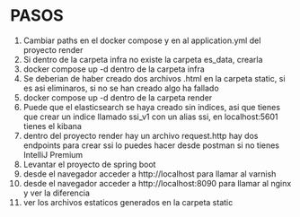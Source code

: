 # PASOS

1. Cambiar paths en el docker compose y en al application.yml del proyecto render
2. Si dentro de la carpeta infra no existe la carpeta es_data, crearla
3. docker compose up -d dentro de la carpeta infra
4. Se deberian de haber creado dos archivos .html en la carpeta static, si es asi eliminaros, si no se han creado algo
   ha fallado
5. docker compose up -d dentro de la carpeta render
6. Puede que el elasticsearch se haya creado sin indices, asi que tienes que crear un indice llamado ssi_v1 con un alias
   ssi, en localhost:5601 tienes el kibana
7. dentro del proyecto render hay un archivo request.http hay dos endpoints para crear ssi lo puedes hacer desde postman
   si no tienes IntelliJ Premium
8. Levantar el proyecto de spring boot
9. desde el navegador acceder a http://localhost para llamar al varnish
10. desde el navegador acceder a http://localhost:8090 para llamar al nginx y ver la diferencia
11. ver los archivos estaticos generados en la carpeta static 